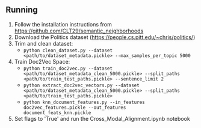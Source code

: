 ## Running
1. Follow the installation instructions from https://github.com/CLT29/semantic_neighborhoods
2. Download the Politics dataset (https://people.cs.pitt.edu/~chris/politics/)
3. Trim and clean dataset:
   - ```python clean_dataset.py --dataset  <path/to/dataset_metadata.pickle> --max_samples_per_topic 5000```
4. Train Doc2Vec Space:
   - ```python train_doc2vec.py --dataset <path/to/dataset_metadata_clean_5000.pickle> --split_paths <path/to/train_test_paths.pickle> --sentence_limit 2```
   - ```python extract_doc2vec_vectors.py --dataset <path/to/dataset_metadata_clean_5000.pickle> --split_paths <path/to/train_test_paths.pickle>```
   - ```python knn_document_features.py --in_features doc2vec_features.pickle --out_features document_feats_knn.pickle```
5. Set flags to 'True' and run the Cross_Modal_Alignment.ipynb notebook
